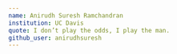 ```yaml
---
name: Anirudh Suresh Ramchandran
institution: UC Davis
quote: I don’t play the odds, I play the man.
github_user: anirudhsuresh
---
```

